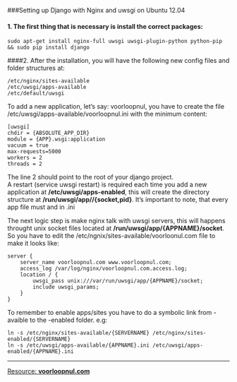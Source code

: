 ###Setting up Django with Nginx and uwsgi on Ubuntu 12.04

     
     
#### 1. The first thing that is necessary is install the correct packages:    



        
    sudo apt-get install nginx-full uwsgi uwsgi-plugin-python python-pip && sudo pip install django


####2. After the installation, you will have the following new config files and folder structures at:

    /etc/nginx/sites-available
    /etc/uwsgi/apps-available
    /etc/default/uwsgi


To add a new application, let’s say: voorloopnul, you have to create the file /etc/uwsgi/apps-available/voorloopnul.ini with the minimum content:

    [uwsgi]
    chdir = {ABSOLUTE_APP_DIR}
    module = {APP}.wsgi:application        
    vacuum = true
    max-requests=5000
    workers = 2
    threads = 2  
  

The line 2 should point to the root of your django project.  
A restart (service uwsgi restart) is required each time you add a new application at __/etc/uwsgi/apps-enabled__, this will create the directory structure at __/run/uwsgi/app//{socket,pid}__. It’s important to note, that every app file must and in .ini

The next logic step is make nginx talk with uwsgi servers, this will happens throught unix socket files located at __/run/uwsgi/app/{APPNAME}/socket__. 
So you have to edit the /etc/ngnix/sites-available/voorloonul.com file to make it looks like:

    server {
        server_name voorloopnul.com www.voorloopnul.com;
        access_log /var/log/nginx/voorloopnul.com.access.log;
        location / {
            uwsgi_pass unix:///var/run/uwsgi/app/{APPNAME}/socket;
            include uwsgi_params;
        }
    }


To remember to enable apps/sites you have to do a symbolic link from -avaible to the -enabled folder. e.g:

    ln -s /etc/nginx/sites-available/{SERVERNAME} /etc/nginx/sites-enabled/{SERVERNAME}    
    ln -s /etc/uwsgi/apps-available/{APPNAME}.ini /etc/uwsgi/apps-enabled/{APPNAME}.ini
    
___

[Resource: __voorloopnul.com__](http://voorloopnul.com/blog/setting-up-django-with-nginx-and-uwsgi-ubuntu-12-04/)
